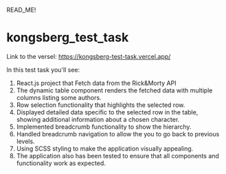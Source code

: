 READ_ME!

# kongsberg_test_task

Link to the versel: https://kongsberg-test-task.vercel.app/

In this test task you'll see:
1. React.js project that Fetch data from the Rick&Morty API
2. The dynamic table component renders the fetched data with multiple columns listing some authors.
4. Row selection functionality that highlights the selected row.
5. Displayed detailed data specific to the selected row in the table, showing additional information about a chosen character.
6. Implemented breadcrumb functionality to show the hierarchy.
7. Handled breadcrumb navigation to allow the you to go back to previous levels.
8. Using SCSS styling to make the application visually appealing.
9. The application also has been tested to ensure that all components and functionality work as expected.
